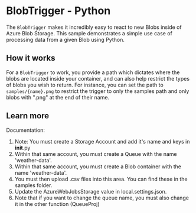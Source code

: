 # BlobTrigger - Python

The `BlobTrigger` makes it incredibly easy to react to new Blobs inside of Azure Blob Storage. This sample demonstrates a simple use case of processing data from a given Blob using Python.

## How it works

For a `BlobTrigger` to work, you provide a path which dictates where the blobs are located inside your container, and can also help restrict the types of blobs you wish to return. For instance, you can set the path to `samples/{name}.png` to restrict the trigger to only the samples path and only blobs with ".png" at the end of their name.

## Learn more

Documentation:

1) Note: You must create a Storage Account and add it's name and keys in __init__.py
2) Within that same account, you must create a Queue with the name 'weather-data'.
3) Within that same account, you must create a Blob container with the name 'weather-data'.
4) You must then upload .csv files into this area. You can find these in the samples folder.
5) Update the AzureWebJobsStorage value in local.settings.json.
6) Note that if you want to change the queue name, you must also change it in the other function (QueueProj)